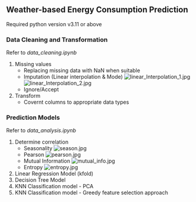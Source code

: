 ## Weather-based Energy Consumption Prediction
Required python version v3.11 or above

### Data Cleaning and Transformation
Refer to _data_cleaning.ipynb_
1. Missing values
    * Replacing missing data with NaN when suitable
    * Imputation (Linear interpolation & Mode)
    ![linear_Interpolation_1.jpg](/images/linear_Interpolation_1.JPG)
    ![linear_Interpolation_2.jpg](/images/linear_Interpolation_2.JPG)
    * Ignore/Accept
2. Transform
    * Covernt columns to appropriate data types

### Prediction Models
Refer to _data_analysis.ipynb_

1. Determine correlation
    * Seasonality
    ![season.jpg](/images/season.JPG)
    * Pearson
    ![pearson.jpg](/images/pearson.JPG)
    * Mutual Information
    ![mutual_info.jpg](/images/mutual_info.JPG "mutual_info")
    * Entropy
    ![entropy.jpg]([/images/entropy.JPG](https://github.com/ellont/Data-Analysis-Projects/blob/main/weather_energy_prediction/images/entropy.JPG))
2. Linear Regression Model (kfold)
3. Decision Tree Model
4. KNN Classification model - PCA
5. KNN Classification model - Greedy feature selection approach
